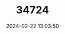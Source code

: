 ---
title: "34724"
category: "Sorbus franconica"
draft: false
date: 2024-02-22 13:03:50
languages:
  German: ["Fränkische Mehlbeere", "Fränkische Bastard-elsbeere"]
---